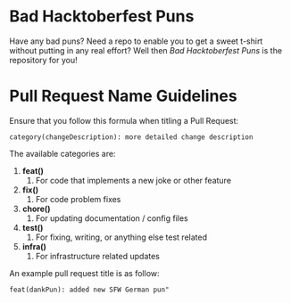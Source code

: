 # Bad Hacktoberfest Puns
Have any bad puns? Need a repo to enable you to get a sweet t-shirt without putting in any real effort? Well then *Bad Hacktoberfest Puns* is the repository for you!

# Pull Request Name Guidelines
Ensure that you follow this formula when titling a Pull Request:
```
category(changeDescription): more detailed change description
```
The available categories are:
1. **feat()**
	1. For code that implements a new joke or other feature
1. **fix()**
	1. For code problem fixes
1. **chore()**
	1. For updating documentation / config files
1. **test()**
	1. For fixing, writing, or anything else test related
1. **infra()**
	1. For infrastructure related updates

An example pull request title is as follow:
```
feat(dankPun): added new SFW German pun"
```
